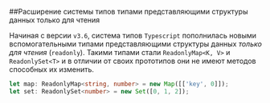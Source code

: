##Расширение системы типов типами представляющими структуры данных только для чтения

Начиная с версии `v3.6`, система типов `Typescript` пополнилась новыми вспомогательными типами представляющими структуры данных _только для чтения_ (`readonly`). Такими типами стали `ReadonlyMap<K, V>` и `ReadonlySet<T>` и в отличии от своих прототипов они не имеют методов способных их изменить.

```typescript
let map: ReadonlyMap<string, number> = new Map([['key', 0]]);
let set: ReadonlySet<number> = new Set([0, 1, 2]);
```

